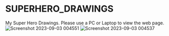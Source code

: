 # SUPERHERO_DRAWINGS
My Super Hero Drawings. Please use a PC or Laptop to view the web page.
![Screenshot 2023-09-03 004551](https://github.com/Naren-7701/SUPERHERO_DRAWINGS/assets/81944234/ba8ff43a-dffb-4f1f-9877-85c81ec5673f)
![Screenshot 2023-09-03 004537](https://github.com/Naren-7701/SUPERHERO_DRAWINGS/assets/81944234/6eb84d31-eb46-4747-9f8b-b7fe975b27df)
